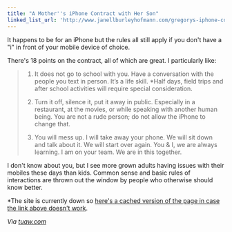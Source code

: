 ```yaml
---
title: "A Mother''s iPhone Contract with Her Son"
linked_list_url: 'http://www.janellburleyhofmann.com/gregorys-iphone-contract/'
---
```

<p>It happens to be for an iPhone but the rules all still apply if you don't have a "i" in front of your mobile device of choice.</p>
<p>There's 18 points on the contract, all of which are great. I particularly like:</p>
<blockquote>
<ol>
<li>It does not go to school with you.  Have a conversation with the people you text in person.  It’s a life skill.  *Half days, field trips and after school activities will require special consideration.</p>
</li>
<li>
<p>Turn it off, silence it, put it away in public.  Especially in a restaurant, at the movies, or while speaking with another human being.  You are not a rude person; do not allow the iPhone to change that.</p>
</li>
<li>
<p>You will mess up.  I will take away your phone.  We will sit down and talk about it.  We will start over again.  You &amp; I, we are always learning.  I am on your team.  We are in this together.</p>
</li>
</ol>
</blockquote>
<p>I don't know about you, but I see more grown adults having issues with their mobiles these days than kids. Common sense and basic rules of interactions are thrown out the window by people who otherwise should know better.</p>
<p>*The site is currently down so <a href="http://webcache.googleusercontent.com/search?q=cache:http://www.janellburleyhofmann.com/gregorys-iphone-contract/">here's a cached version of the page in case the link above doesn't work</a>.</p>
<p><em>Via <a href="http://www.tuaw.com/2012/12/31/mom-gives-son-iphone-with-18-point-contract/">tuaw.com</a></em></p>
